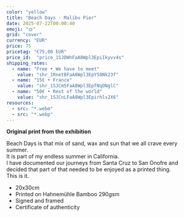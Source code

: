 ```yaml
---
color: "yellow"
title: "Beach Days - Malibu Pier"
date: 2025-07-22T00:00:40
emoji: "🌞"
grid: "cover"
currency: "EUR"
price: 75  
pricetag: "€75,00 EUR"
price_id:  "price_1SJDWhFaA8Wpl3EpiIkyvv4s"
shipping_rates:
  - name: "Free • We have to meet"
    value: "shr_1RnetBFaA8Wpl3EpY58Nk23f"
  - name: "15€ • France"
    value: "shr_1SJCm5FaA8Wpl3EpfNqONglC"
  - name: "50€ • Rest of the world"
    value: "shr_1SJCnLFaA8Wpl3Epirhls2X6"
resources:
  - src: "*.webm"
  - src: "*.webp"
---
```


**Original print from the exhibition**

Beach Days is that mix of sand, wax and sun that we all crave every summer.  
It is part of my endless summer in California.  
I have documented our journeys from Santa Cruz to San Onofre and decided that part of that needed to be enjoyed as a printed thing.  
This is it.  

- 20x30cm
- Printed on Hahnemühle Bamboo 290gsm
- Signed and framed
- Certificate of authenticity

